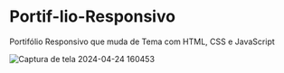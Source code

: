 # Portif-lio-Responsivo
Portifólio Responsivo que muda de Tema com HTML, CSS e JavaScript


![Captura de tela 2024-04-24 160453](https://github.com/derbassomar/Portifolio-Responsivo/assets/148890555/8a2bd04d-cb33-4f3d-8872-5bcf7dcf703d)

